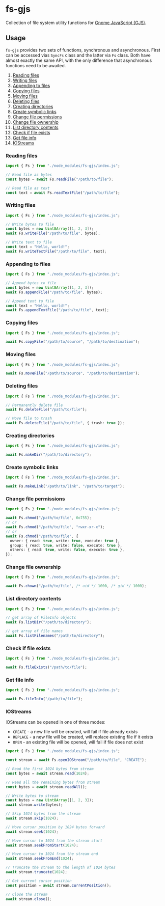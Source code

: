# fs-gjs

Collection of file system utility functions for [Gnome JavaScript (GJS)](https://gitlab.gnome.org/GNOME/gjs).

## Usage

`fs-gjs` provides two sets of functions, synchronous and asynchronous. First can be accessed vias `SyncFs` class and the latter via `Fs` class. Both have almost exactly the same API, with the only difference that asynchronous functions need to be awaited.

1. [Reading files](#reading-files)
2. [Writing files](#writing-files)
3. [Appending to files](#appending-to-files)
4. [Copying files](#copying-files)
5. [Moving files](#moving-files)
6. [Deleting files](#deleting-files)
7. [Creating directories](#creating-directories)
8. [Create symbolic links](#create-symbolic-links)
9. [Change file permissions](#change-file-permissions)
10. [Change file ownership](#change-file-ownership)
11. [List directory contents](#list-directory-contents)
12. [Check if file exists](#check-if-file-exists)
13. [Get file info](#get-file-info)
14. [IOStreams](#iostreams)

### Reading files

```ts
import { Fs } from "./node_modules/fs-gjs/index.js";

// Read file as bytes
const bytes = await Fs.readFile("/path/to/file");

// Read file as text
const text = await Fs.readTextFile("/path/to/file");
```

### Writing files

```ts
import { Fs } from "./node_modules/fs-gjs/index.js";

// Write bytes to file
const bytes = new Uint8Array([1, 2, 3]);
await Fs.writeFile("/path/to/file", bytes);

// Write text to file
const text = "Hello, world!";
await Fs.writeTextFile("/path/to/file", text);
```

### Appending to files

```ts
import { Fs } from "./node_modules/fs-gjs/index.js";

// Append bytes to file
const bytes = new Uint8Array([1, 2, 3]);
await Fs.appendFile("/path/to/file", bytes);

// Append text to file
const text = "Hello, world!";
await Fs.appendTextFile("/path/to/file", text);
```

### Copying files

```ts
import { Fs } from "./node_modules/fs-gjs/index.js";

await Fs.copyFile("/path/to/source", "/path/to/destination");
```

### Moving files

```ts
import { Fs } from "./node_modules/fs-gjs/index.js";

await Fs.moveFile("/path/to/source", "/path/to/destination");
```

### Deleting files

```ts
import { Fs } from "./node_modules/fs-gjs/index.js";

// Permanently delete file
await Fs.deleteFile("/path/to/file");

// Move file to trash
await Fs.deleteFile("/path/to/file", { trash: true });
```

### Creating directories

```ts
import { Fs } from "./node_modules/fs-gjs/index.js";

await Fs.makeDir("/path/to/directory");
```

### Create symbolic links

```ts
import { Fs } from "./node_modules/fs-gjs/index.js";

await Fs.makeLink("/path/to/link", "/path/to/target");
```

### Change file permissions

```ts
import { Fs } from "./node_modules/fs-gjs/index.js";

await Fs.chmod("/path/to/file", 0o755);
// or
await Fs.chmod("/path/to/file", "rwxr-xr-x");
// or
await Fs.chmod("/path/to/file", {
  owner: { read: true, write: true, execute: true },
  group: { read: true, write: false, execute: true },
  others: { read: true, write: false, execute: true },
});
```

### Change file ownership

```ts
import { Fs } from "./node_modules/fs-gjs/index.js";

await Fs.chown("/path/to/file", /* uid */ 1000, /* gid */ 1000);
```

### List directory contents

```ts
import { Fs } from "./node_modules/fs-gjs/index.js";

// get array of FileInfo objects
await Fs.listDir("/path/to/directory");

// get array of file names
await Fs.listFilenames("/path/to/directory");
```

### Check if file exists

```ts
import { Fs } from "./node_modules/fs-gjs/index.js";

await Fs.fileExists("/path/to/file");
```

### Get file info

```ts
import { Fs } from "./node_modules/fs-gjs/index.js";

await Fs.fileInfo("/path/to/file");
```

### IOStreams

IOStreams can be opened in one of three modes:

- `CREATE` - a new file will be created, will fail if file already exists
- `REPLACE` - a new file will be created, will replace existing file if it exists
- `OPEN` - an existing file will be opened, will fail if file does not exist

```ts
import { Fs } from "./node_modules/fs-gjs/index.js";

const stream = await Fs.openIOStream("/path/to/file", "CREATE");

// Read the first 1024 bytes from stream
const bytes = await stream.read(1024);

// Read all the remaining bytes from stream
const bytes = await stream.readAll();

// Write bytes to stream
const bytes = new Uint8Array([1, 2, 3]);
await stream.write(bytes);

// Skip 1024 bytes from the stream
await stream.skip(1024);

// Move cursor position by 1024 bytes forward
await stream.seek(1024);

// Move cursor to 1024 from the stream start
await stream.seekFromStart(1024);

// Move cursor to 1024 from the stream end
await stream.seekFromEnd(1024);

// Truncate the stream to the length of 1024 bytes
await stream.truncate(1024);

// Get current cursor position
const position = await stream.currentPosition();

// Close the stream
await stream.close();
```
